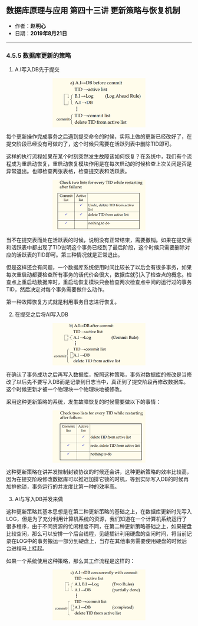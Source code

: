## 数据库原理与应用 第四十三讲 更新策略与恢复机制

- 作者：**赵明心**
- 日期：**2019年8月21日**

---


### **4.5.5 数据库更新的策略**

1. A.I写入DB先于提交

<img src="img/Note_43/a.png" width="50%" style="display:block;margin:auto;">

每个更新操作完成事务之后遇到提交命令的时候，实际上做的更新已经改好了，在提交阶段已经没有可做的了，这个时候只需要在活跃列表中删除TID即可。

这样的执行流程如果在某个时刻突然发生故障该如何恢复？在系统中，我们有个流程成为重启动恢复，重启动恢复模块作用是在每次启动的时候检查上次关闭是否是异常退出。也即检查两张表格，检查提交表和活跃表。

<img src="img/Note_43/a_do.png" width="50%" style="display:block;margin:auto;">

当不在提交表而处在活跃表的时候，说明没有正常结束，需要撤销。如果在提交表和活跃表中都出现了TID说明这个事务已经到了最后阶段，这个时候只需要删除对应的活跃表的TID即可。第三种情况就是正常退出。

但是这样还会有问题，一个数据库系统使用时间比较长了以后会有很多事务，如果每次重启动都要检查所有事务的话代价会很大，数据库就引入了检查点的概念。检查点上重启动数据库时，重启动恢复模块只会检查两次检查点中间的运行过的事务TID，然后决定对每个事务需要做什么动作。

第一种故障恢复方式就是利用事务日志进行恢复。

2. 在提交之后将AI写入DB

<img src="img/Note_43/b.png" width="50%" style="display:block;margin:auto;">

在确认了事务成功之后再写入数据库，按照这种策略，事务对数据库的修改是当修改了以后先不要写入DB而是记录到日志当中，真正到了提交阶段再修改数据库。这个时候更新才被一个物理块一个物理块地被修改。

采用这种更新策略的系统，发生故障恢复的时候需要做以下的事情：

<img src="img/Note_43/b_do.png" width="50%" style="display:block;margin:auto;">

这种更新策略在讲并发控制封锁协议的时候还会讲，这种更新策略的效率比较高，因为在提交阶段修改数据库可以推迟加排它锁的时机，等到实际写入DB的时候再加排他锁，事务运行的并发度比第一种的效率高。

3. AI与写入DB并发来做

这种更新策略其基本思想是在第二种更新策略的基础之上，在数据库更新时先写入LOG，但是为了充分利用计算机系统的资源，我们知道在一个计算机系统运行了很多程序，由于不同资源的忙闲程度不同，在第二种更新策略基础之上，如果硬盘比较空闲，那么可以安排一个后台线程，见缝插针利用硬盘的空闲时间，将当前记录在LOG中的事务搬运一部分到硬盘上，当存在其他事务需要使用硬盘的时候后台进程马上挂起。

如果一个系统使用这种策略，那么其工作流程是这样的：

<img src="img/Note_43/c.png" width="50%" style="display:block;margin:auto;">
